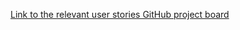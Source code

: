 [Link to the relevant user stories GitHub project board](https://github.com/users/ElFalch/projects/2/views/1 "Lund farm user stories GitHub project board")